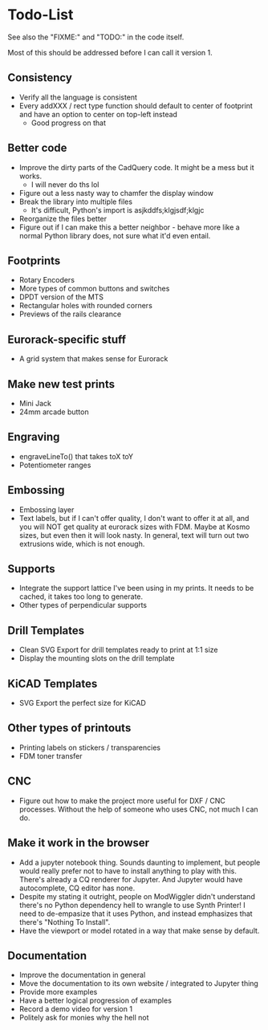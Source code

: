 # Todo-List

See also the "FIXME:" and "TODO:" in the code itself.

Most of this should be addressed before I can call it version 1.

## Consistency

- Verify all the language is consistent
- Every addXXX / rect type function should default to center of footprint and have an option to center on top-left instead
  - Good progress on that

## Better code

- Improve the dirty parts of the CadQuery code. It might be a mess but it works.
  - I will never do ths lol
- Figure out a less nasty way to chamfer the display window
- Break the library into multiple files
  - It's difficult, Python's import is asjkddfs;klgjsdf;klgjc
- Reorganize the files better
- Figure out if I can make this a better neighbor - behave more like a normal Python library does, not sure what it'd even entail.

## Footprints

- Rotary Encoders
- More types of common buttons and switches
- DPDT version of the MTS
- Rectangular holes with rounded corners
- Previews of the rails clearance

## Eurorack-specific stuff

- A grid system that makes sense for Eurorack
  
## Make new test prints

- Mini Jack 
- 24mm arcade button

## Engraving 

- engraveLineTo() that takes toX toY
- Potentiometer ranges

## Embossing

- Embossing layer
- Text labels, but if I can't offer quality, I don't want to offer it at all, and you will NOT get quality at eurorack sizes with FDM. Maybe at Kosmo sizes, but even then it will look nasty. In general, text will turn out two extrusions wide, which is not enough. 

## Supports

- Integrate the support lattice I've been using in my prints. It needs to be cached, it takes too long to generate.
- Other types of perpendicular supports

## Drill Templates

- Clean SVG Export for drill templates ready to print at 1:1 size
- Display the mounting slots on the drill template

## KiCAD Templates

- SVG Export the perfect size for KiCAD

## Other types of printouts

- Printing labels on stickers / transparencies
- FDM toner transfer

## CNC

- Figure out how to make the project more useful for DXF / CNC processes. Without the help of someone who uses CNC, not much I can do.

## Make it work in the browser

- Add a jupyter notebook thing. Sounds daunting to implement, but people would really prefer not to have to install anything to play with this. There's already a CQ renderer for Jupyter. And Jupyter would have autocomplete, CQ editor has none.
- Despite my stating it outright, people on ModWiggler didn't understand there's no Python dependency hell to wrangle to use Synth Printer! I need to de-empasize that it uses Python, and instead emphasizes that there's "Nothing To Install".
- Have the viewport or model rotated in a way that make sense by default.

## Documentation

- Improve the documentation in general
- Move the documentation to its own website / integrated to Jupyter thing
- Provide more examples
- Have a better logical progression of examples
- Record a demo video for version 1
- Politely ask for monies why the hell not


